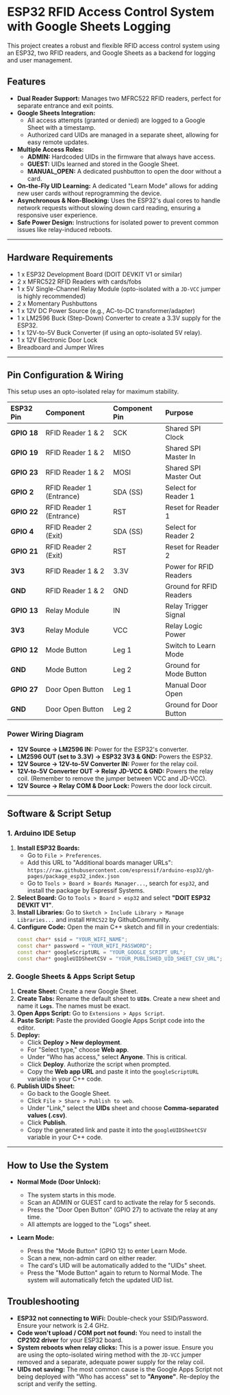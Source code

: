 # ESP32 RFID Access Control System with Google Sheets Logging

This project creates a robust and flexible RFID access control system using an ESP32, two RFID readers, and Google Sheets as a backend for logging and user management.

## Features
- **Dual Reader Support:** Manages two MFRC522 RFID readers, perfect for separate entrance and exit points.
- **Google Sheets Integration:**
    - All access attempts (granted or denied) are logged to a Google Sheet with a timestamp.
    - Authorized card UIDs are managed in a separate sheet, allowing for easy remote updates.
- **Multiple Access Roles:**
    - **ADMIN:** Hardcoded UIDs in the firmware that always have access.
    - **GUEST:** UIDs learned and stored in the Google Sheet.
    - **MANUAL_OPEN:** A dedicated pushbutton to open the door without a card.
- **On-the-Fly UID Learning:** A dedicated "Learn Mode" allows for adding new user cards without reprogramming the device.
- **Asynchronous & Non-Blocking:** Uses the ESP32's dual cores to handle network requests without slowing down card reading, ensuring a responsive user experience.
- **Safe Power Design:** Instructions for isolated power to prevent common issues like relay-induced reboots.

---

## Hardware Requirements
- 1 x ESP32 Development Board (DOIT DEVKIT V1 or similar)
- 2 x MFRC522 RFID Readers with cards/fobs
- 1 x 5V Single-Channel Relay Module (opto-isolated with a `JD-VCC` jumper is highly recommended)
- 2 x Momentary Pushbuttons
- 1 x 12V DC Power Source (e.g., AC-to-DC transformer/adapter)
- 1 x LM2596 Buck (Step-Down) Converter to create a 3.3V supply for the ESP32.
- 1 x 12V-to-5V Buck Converter (if using an opto-isolated 5V relay).
- 1 x 12V Electronic Door Lock
- Breadboard and Jumper Wires

---

## Pin Configuration & Wiring

This setup uses an opto-isolated relay for maximum stability.

| ESP32 Pin | Component                | Component Pin | Purpose                  |
| :-------- | :----------------------- | :------------ | :----------------------- |
| **GPIO 18** | RFID Reader 1 & 2        | SCK           | Shared SPI Clock         |
| **GPIO 19** | RFID Reader 1 & 2        | MISO          | Shared SPI Master In     |
| **GPIO 23** | RFID Reader 1 & 2        | MOSI          | Shared SPI Master Out    |
| **GPIO 2** | RFID Reader 1 (Entrance) | SDA (SS)      | Select for Reader 1      |
| **GPIO 22** | RFID Reader 1 (Entrance) | RST           | Reset for Reader 1       |
| **GPIO 4** | RFID Reader 2 (Exit)     | SDA (SS)      | Select for Reader 2      |
| **GPIO 21** | RFID Reader 2 (Exit)     | RST           | Reset for Reader 2       |
| **3V3** | RFID Reader 1 & 2        | 3.3V          | Power for RFID Readers   |
| **GND** | RFID Reader 1 & 2        | GND           | Ground for RFID Readers  |
| **GPIO 13** | Relay Module             | IN            | Relay Trigger Signal     |
| **3V3** | Relay Module             | VCC           | Relay Logic Power        |
| **GPIO 12** | Mode Button              | Leg 1         | Switch to Learn Mode     |
| **GND** | Mode Button              | Leg 2         | Ground for Mode Button   |
| **GPIO 27** | Door Open Button         | Leg 1         | Manual Door Open         |
| **GND** | Door Open Button         | Leg 2         | Ground for Door Button   |

### Power Wiring Diagram
- **12V Source -> LM2596 IN:** Power for the ESP32's converter.
- **LM2596 OUT (set to 3.3V) -> ESP32 3V3 & GND:** Powers the ESP32.
- **12V Source -> 12V-to-5V Converter IN:** Power for the relay coil.
- **12V-to-5V Converter OUT -> Relay JD-VCC & GND:** Powers the relay coil. (Remember to remove the jumper between VCC and JD-VCC).
- **12V Source -> Relay COM & Door Lock:** Powers the door lock circuit.

---

## Software & Script Setup

### 1. Arduino IDE Setup
1.  **Install ESP32 Boards:**
    - Go to `File > Preferences`.
    - Add this URL to "Additional boards manager URLs": `https://raw.githubusercontent.com/espressif/arduino-esp32/gh-pages/package_esp32_index.json`
    - Go to `Tools > Board > Boards Manager...`, search for `esp32`, and install the package by Espressif Systems.
2.  **Select Board:** Go to `Tools > Board > esp32` and select **"DOIT ESP32 DEVKIT V1"**.
3.  **Install Libraries:** Go to `Sketch > Include Library > Manage Libraries...` and install `MFRC522` by GithubCommunity.
4.  **Configure Code:** Open the main C++ sketch and fill in your credentials:
    ```cpp
    const char* ssid = "YOUR_WIFI_NAME";
    const char* password = "YOUR_WIFI_PASSWORD";
    const char* googleScriptURL = "YOUR_GOOGLE_SCRIPT_URL";
    const char* googleUIDSheetCSV = "YOUR_PUBLISHED_UID_SHEET_CSV_URL";
    ```

### 2. Google Sheets & Apps Script Setup
1.  **Create Sheet:** Create a new Google Sheet.
2.  **Create Tabs:** Rename the default sheet to **`UIDs`**. Create a new sheet and name it **`Logs`**. The names must be exact.
3.  **Open Apps Script:** Go to `Extensions > Apps Script`.
4.  **Paste Script:** Paste the provided Google Apps Script code into the editor.
5.  **Deploy:**
    - Click **Deploy > New deployment**.
    - For "Select type," choose **Web app**.
    - Under "Who has access," select **Anyone**. This is critical.
    - Click **Deploy**. Authorize the script when prompted.
    - Copy the **Web app URL** and paste it into the `googleScriptURL` variable in your C++ code.
6.  **Publish UIDs Sheet:**
    - Go back to the Google Sheet.
    - Click `File > Share > Publish to web`.
    - Under "Link," select the **UIDs** sheet and choose **Comma-separated values (.csv)**.
    - Click **Publish**.
    - Copy the generated link and paste it into the `googleUIDSheetCSV` variable in your C++ code.

---

## How to Use the System

- **Normal Mode (Door Unlock):**
  - The system starts in this mode.
  - Scan an ADMIN or GUEST card to activate the relay for 5 seconds.
  - Press the "Door Open Button" (GPIO 27) to activate the relay at any time.
  - All attempts are logged to the "Logs" sheet.

- **Learn Mode:**
  - Press the "Mode Button" (GPIO 12) to enter Learn Mode.
  - Scan a new, non-admin card on either reader.
  - The card's UID will be automatically added to the "UIDs" sheet.
  - Press the "Mode Button" again to return to Normal Mode. The system will automatically fetch the updated UID list.

## Troubleshooting
- **ESP32 not connecting to WiFi:** Double-check your SSID/Password. Ensure your network is 2.4 GHz.
- **Code won't upload / COM port not found:** You need to install the **CP2102 driver** for your ESP32 board.
- **System reboots when relay clicks:** This is a power issue. Ensure you are using the opto-isolated wiring method with the `JD-VCC` jumper removed and a separate, adequate power supply for the relay coil.
- **UIDs not saving:** The most common cause is the Google Apps Script not being deployed with "Who has access" set to **"Anyone"**. Re-deploy the script and verify the setting.

